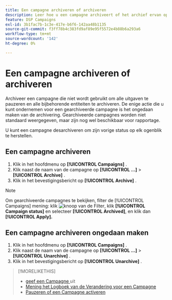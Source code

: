 ```yaml
---
title: Een campagne archiveren of archiveren
description: Leer hoe u een campagne archiveert of het archief ervan opheft.
feature: DSP Campaigns
exl-id: 3b1fac7b-1c3e-417e-b6f6-142aa48b1135
source-git-commit: f3ff78b4c383fd9af89e95f5572e4b88b6a293a6
workflow-type: tm+mt
source-wordcount: '142'
ht-degree: 0%

---
```


# Een campagne archiveren of archiveren

Archiveer een campagne die niet wordt gebruikt om alle uitgaven te pauzeren en alle bijbehorende entiteiten te archiveren. De enige actie die u kunt ondernemen voor een gearchiveerde campagne is het ongedaan maken van de archivering. Gearchiveerde campagnes worden niet standaard weergegeven, maar zijn nog wel beschikbaar voor rapportage.

U kunt een campagne desarchiveren om zijn vorige status op elk ogenblik te herstellen.

## Een campagne archiveren

1. Klik in het hoofdmenu op **[!UICONTROL Campaigns]** .
1. Klik naast de naam van de campagne op **[!UICONTROL ...]** > **[!UICONTROL Archive]** .
1. Klik in het bevestigingsbericht op **[!UICONTROL Archive]** .

>[!NOTE]
>
>Om gearchiveerde campagnes te bekijken, filter de [!UICONTROL Campaigns] mening: klik ![ knoop van de Filter ](/help/dsp/assets/filter.png), klik **[!UICONTROL Campaign status]** en selecteer **[!UICONTROL Archived]**, en klik dan **[!UICONTROL Apply].**

## Een campagne archiveren ongedaan maken

1. Klik in het hoofdmenu op **[!UICONTROL Campaigns]** .
1. Klik naast de naam van de campagne op **[!UICONTROL ...]** > **[!UICONTROL Unarchive]** .
1. Klik in het bevestigingsbericht op **[!UICONTROL Unarchive]** .

>[!MORELIKETHIS]
>
>* [ geef een Campagne ](campaign-edit.md) uit
>* [ Mening het Logboek van de Verandering voor een Campagne ](campaign-change-log.md)
>* [ Pauzeren of een Campagne activeren ](campaign-pause-activate.md)
